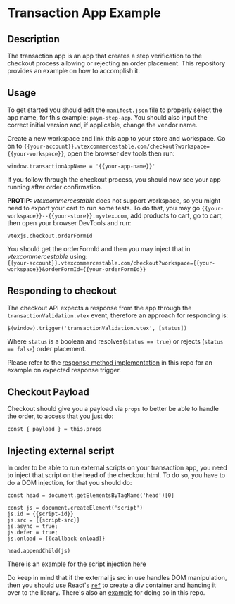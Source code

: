 # Transaction App Example


## Description


The transaction app is an app that creates a step verification to the checkout process allowing or rejecting an order placement. This repository provides an example on how to accomplish it.


## Usage


To get started you should edit the `manifest.json` file to properly select the app name, for this example: `paym-step-app`. You should also input the correct initial version and, if applicable, change the vendor name.  
  
Create a new workspace and link this app to your store and workspace. Go on to `{{your-account}}.vtexcommercestable.com/checkout?workspace={{your-workspace}}`, open the browser dev tools then run:  


```
window.transactionAppName = '{{your-app-name}}'
```
 
If you follow through the checkout process, you should now see your app running after order confirmation. 

**PROTIP:** *vtexcommercestable* does not support workspace, so you might need to export your cart to run some tests. To do that, you may go `{{your-workspace}}--{{your-store}}.myvtex.com`, add products to cart, go to cart, then open your browser DevTools and run:
```
vtexjs.checkout.orderFormId
```
You should get the orderFormId and then you may inject that in *vtexcommercestable* using:  
`{{your-account}}.vtexcommercestable.com/checkout?workspace={{your-workspace}}&orderFormId={{your-orderFormId}}`

## Responding to checkout


The checkout API expects a response from the app through the `transactionValidation.vtex` event, therefore an approach for responding is:


```
$(window).trigger('transactionValidation.vtex', [status])
```


Where `status` is a boolean and  resolves(`status == true`) or rejects (`status == false`) order placement. 


Please refer to the [response method implementation](https://github.com/vtex-apps/transaction-app-example/blob/3e5742c87a2771998009cff4fecacb092bb3362b/react/index.js#L22) in this repo for an example on expected response trigger. 

## Checkout Payload

Checkout should give you a payload via `props` to better be able to handle the order, to access that you just do:

```
const { payload } = this.props
```

## Injecting external script

In order to be able to run external scripts on your transaction app, you need to inject that script on the head of the checkout html. To do so, you have to do a DOM injection, for that you should do: 

```
const head = document.getElementsByTagName('head')[0]

const js = document.createElement('script')
js.id = {{script-id}}
js.src = {{script-src}}
js.async = true;
js.defer = true;
js.onload = {{callback-onload}}

head.appendChild(js)
```

There is an example for the script injection [here](https://github.com/vtex-apps/transaction-app-example/blob/3e5742c87a2771998009cff4fecacb092bb3362b/react/index.js#L41) 

Do keep in mind that if the external js src in use handles DOM manipulation, then you should use React's [`ref`](https://reactjs.org/docs/refs-and-the-dom.html) to create a div container and handing it over to the library. There's also an [example](https://github.com/vtex-apps/transaction-app-example/blob/3e5742c87a2771998009cff4fecacb092bb3362b/react/index.js#L11) for doing so in this repo.  
